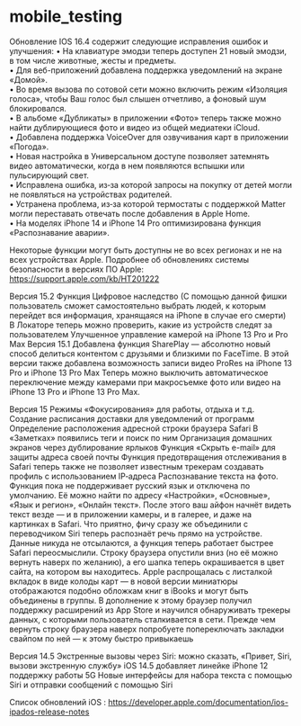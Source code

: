 # mobile_testing

Обновление IOS 16.4 содержит следующие исправления ошибок и улучшения:
 • На клавиатуре эмодзи теперь доступен 21 новый эмодзи, в том числе животные, жесты и предметы.  
 • Для веб-приложений добавлена поддержка уведомлений на экране «Домой».  
 • Во время вызова по сотовой сети можно включить режим «Изоляция голоса», чтобы Ваш голос был слышен отчетливо, а фоновый шум блокировался.  
 • В альбоме «Дубликаты» в приложении «Фото» теперь также можно найти дублирующиеся фото и видео из общей медиатеки iCloud.  
 • Добавлена поддержка VoiceOver для озвучивания карт в приложении «Погода».  
 • Новая настройка в Универсальном доступе позволяет затемнять видео автоматически, когда в нем появляются вспышки или пульсирующий свет.  
 • Исправлена ошибка, из‑за которой запросы на покупку от детей могли не появляться на устройствах родителей.  
 • Устранена проблема, из‑за которой термостаты с поддержкой Matter могли переставать отвечать после добавления в Apple Home.  
 • На моделях iPhone 14 и iPhone 14 Pro оптимизирована функция «Распознавание аварии».  
  
Некоторые функции могут быть доступны не во всех регионах и не на всех устройствах Apple. Подробнее об обновлениях системы безопасности в версиях ПО Apple:
https://support.apple.com/kb/HT201222  


Версия 15.2
Функция Цифровое наследство (С помощью данной фишки пользователь сможет самостоятельно выбрать людей, к которым перейдет вся информация, хранящаяся на iPhone в случае его смерти)
В Локаторе теперь можно проверить, какие из устройств следят за пользователем
Улучшенное управление камерой на iPhone 13 Pro и Pro Max
Версия 15.1
Добавлена функция SharePlay — абсолютно новый способ делиться контентом с друзьями и близкими по FaceTime.
В этой версии также добавлена возможность записи видео ProRes на iPhone 13 Pro и iPhone 13 Pro Max
Теперь можно выключить автоматическое переключение между камерами при макросъемке фото или видео на iPhone 13 Pro и iPhone 13 Pro Max.

Версия 15
Режимы «Фокусирования» для работы, отдыха и т.д.
Создание расписания доставки для уведомлений от программ
Определение расположения адресной строки браузера Safari
В «Заметках» появились теги и поиск по ним
Организация домашних экранов через дублирование ярлыков
Функция «Скрыть e-mail» для защиты адреса своей почты
Функция предотвращения отслеживания в Safari теперь также не позволяет известным трекерам создавать профиль с использованием IP‑адреса
Распознавание текста на фото. Функция пока не поддерживает русский язык и отключена по умолчанию. Её можно найти по адресу «Настройки», «Основные», «Язык и регион», «Онлайн текст». После этого ваш айфон начнёт видеть текст везде — и в приложении камеры, и в галерее, и даже на картинках в Safari. Что приятно, фичу сразу же объединили с переводчиком
Siri теперь распознаёт речь прямо на устройстве. Данные никуда не отсылаются, а функция теперь работает быстрее
Safari переосмыслили. Строку браузера опустили вниз (но её можно вернуть наверх по желанию), а его шапка теперь окрашивается в цвет сайта, на котором вы находитесь. Apple распрощалась с листалкой вкладок в виде колоды карт — в новой версии миниатюры отображаются подобно обложкам книг в iBooks и могут быть объединены в группы. В дополнение к этому браузер получил поддержку расширений из App Store и научился обнаруживать трекеры данных, с которыми пользователь сталкивается в сети. Прежде чем вернуть строку браузера наверх попробуете попереключать закладки свайпом по ней — к этому быстро привыкаешь

Версия 14.5
Экстренные вызовы через Siri: можно сказать, «Привет, Siri, вызови экстренную службу»
iOS 14.5 добавляет линейке iPhone 12 поддержку работы 5G
Новые интерфейсы для набора текста с помощью Siri и отправки сообщений с помощью Siri

Список обновлений iOS : https://developer.apple.com/documentation/ios-ipados-release-notes

